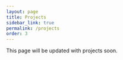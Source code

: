 ```yaml
---
layout: page
title: Projects
sidebar_link: true
permalink: /projects
order: 3
---
```

<!--
<p class="message">
  Hey there! This page is included as an example. Feel free to customize it
  for your own use upon downloading. Carry on!
</p>

To make pages show up in the sidebar, add `sidebar_link: true` to the front
matter.
-->

This page will be updated with projects soon.